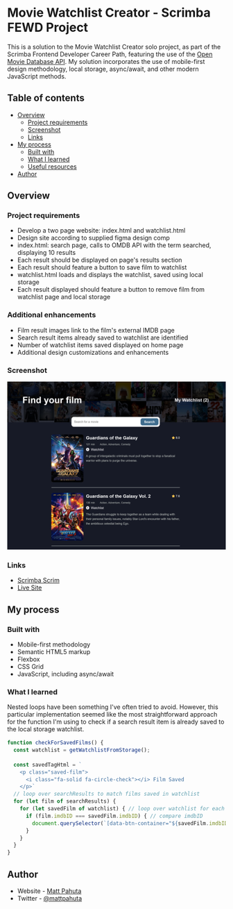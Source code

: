 # Movie Watchlist Creator - Scrimba FEWD Project

This is a solution to the Movie Watchlist Creator solo project, as part of the Scrimba Frontend Developer Career Path, featuring the use of the [Open Movie Database API](https://www.omdbapi.com/). My solution incorporates the use of mobile-first design methodology, local storage, async/await, and other modern JavaScript methods. 

## Table of contents

- [Overview](#overview)
  - [Project requirements](#project-requirements)
  - [Screenshot](#screenshot)
  - [Links](#links)
- [My process](#my-process)
  - [Built with](#built-with)
  - [What I learned](#what-i-learned)
  - [Useful resources](#useful-resources)
- [Author](#author)

## Overview

### Project requirements 

- Develop a two page website: index.html and watchlist.html
- Design site according to supplied figma design comp
- index.html: search page, calls to OMDB API with the term searched, displaying 10 results
- Each result should be displayed on page's results section
- Each result should feature a button to save film to watchlist
- watchlist.html loads and displays the watchlist, saved using local storage
- Each result displayed should feature a button to remove film from watchlist page and local storage

### Additional enhancements

- Film result images link to the film's external IMDB page
- Search result items already saved to watchlist are identified
- Number of watchlist items saved displayed on home page
- Additional design customizations and enhancements

### Screenshot

![](./images/project-ss.jpg)


### Links

- [Scrimba Scrim](https://scrimba.com/scrim/cGZZp9Ha)
- [Live Site]()

## My process

### Built with 

- Mobile-first methodology
- Semantic HTML5 markup
- Flexbox
- CSS Grid
- JavaScript, including async/await

### What I learned

Nested loops have been something I've often tried to avoid. However, this particular implementation seemed like the most straightforward approach for the function I'm using to check if a search result item is already saved to the local storage watchlist.

```js
function checkForSavedFilms() {
  const watchlist = getWatchlistFromStorage();

  const savedTagHtml = `
    <p class="saved-film">
      <i class="fa-solid fa-circle-check"></i> Film Saved
    </p>`
  // loop over searchResults to match films saved in watchlist
  for (let film of searchResults) {
    for (let savedFilm of watchlist) { // loop over watchlist for each film
      if (film.imdbID === savedFilm.imdbID) { // compare imdbID
        document.querySelector(`[data-btn-container="${savedFilm.imdbID}"]`).innerHTML = savedTagHtml;
      }
    }
  }
}
```

## Author

- Website - [Matt Pahuta](https://www.mattpahuta.com)
- Twitter - [@mattpahuta](https://www.twitter.com/MattPahuta)
